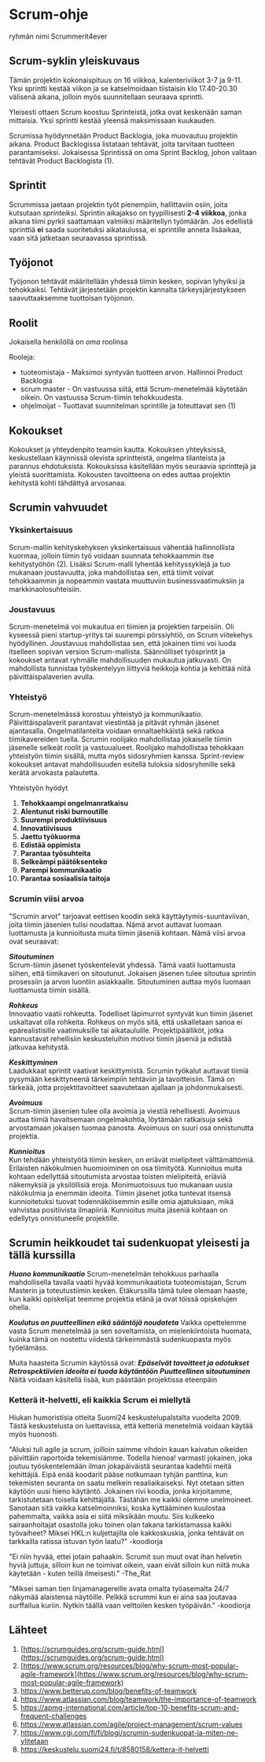 
# Scrum-ohje
ryhmän nimi Scrummerit4ever
## Scrum-syklin yleiskuvaus
Tämän projektin kokonaispituus on 16 viikkoa, kalenteriviikot 3-7 ja 9-11. Yksi sprintti kestää viikon ja se katselmoidaan tiistaisin klo 17.40-20.30 välisenä aikana, jolloin myös suunnitellaan seuraava sprintti.

Yleisesti ottaen Scrum koostuu Sprinteistä, jotka ovat keskenään saman mittaisia. Yksi sprintti kestää yleensä maksimissaan kuukauden. 

Scrumissa hyödynnetään Product Backlogia, joka muovautuu projektin aikana. Product Backlogissa listataan tehtävät, joita tarvitaan tuotteen parantamiseksi. Jokaisessa Sprintissä on oma Sprint Backlog, johon valitaan tehtävät Product Backlogista (1).

## Sprintit
Scrummissa jaetaan projektin työt pienempiin, hallittaviin osiin, joita kutsutaan *sprinteiksi*. Sprintin aikajakso on tyypillisesti **2-4 viikkoa**, jonka aikana tiimi pyrkii saattamaan valmiiksi määritellyn työmäärän. Jos edellistä sprinttiä __ei__ saada suoritetuksi aikataulussa, ei sprintille anneta lisäaikaa, vaan sitä jatketaan seuraavassa sprintissä.
## Työjonot
Työjonon tehtävät määritellään yhdessä tiimin kesken, sopivan lyhyiksi ja tehokkaiksi. Tehtävät järjestetään projektin kannalta tärkeysjärjestykseen saavuttaaksemme tuottoisan työjonon.
## Roolit
Jokaisella henkilöllä on _oma_ roolinsa

Rooleja: 
* tuoteomistaja - Maksimoi syntyvän tuotteen arvon. Hallinnoi Product Backlogia 
* scrum master - On vastuussa siitä, että Scrum-menetelmää käytetään oikein. On vastuussa Scrum-tiimin tehokkuudesta.
* ohjelmoijat - Tuottavat suunnitelman sprintille ja toteuttavat sen (1)

## Kokoukset
Kokoukset ja yhteydenpito teamsin kautta.
Kokouksen yhteyksissä, keskustellaan käynnissä olevista sprintteistä, ongelma tilanteista ja parannus ehdotuksista. Kokouksissa käsitellään myös seuraavia sprinttejä ja yleistä suorittamista. Kokousten tavoitteena on edes auttaa projektin kehitystä kohti tähdättyä arvosanaa.

## Scrumin vahvuudet
### Yksinkertaisuus
Scrum-mallin kehityskehyksen yksinkertaisuus vähentää hallinnollista kuormaa, jolloin tiimin työ voidaan suunnata tehokkaammin itse kehitystyöhön (2).
Lisäksi Scrum-malli lyhentää kehityssyklejä ja tuo mukanaan joustavuutta, joka mahdollistaa sen, että tiimit voivat tehokkaammin ja nopeammin vastata muuttuviin businessvaatimuksiin ja markkinaolosuhteisiin.
### Joustavuus
Scrum-menetelmä voi mukautua eri tiimien ja projektien tarpeisiin. Oli kyseessä pieni startup-yritys tai suurempi pörssiyhtiö, on Scrum viitekehys hyödyllinen. Joustavuus mahdollistaa sen, että jokainen tiimi voi luoda itselleen sopivan version Scrum-mallista.
Säännölliset työsprintit ja kokoukset antavat ryhmälle mahdollisuuden mukautua jatkuvasti. On mahdollista tunnistaa työskentelyyn liittyviä heikkoja kohtia ja kehittää niitä päivittäispalaverien avulla. 
### Yhteistyö 
Scrum-menetelmässä korostuu yhteistyö ja kommunikaatio. Päivittäispalaverit parantavat viestintää ja pitävät ryhmän jäsenet ajantasalla. Ongelmatilanteita voidaan ennaltaehkäistä sekä ratkoa tiimikavereiden tuella.
 Scrumin roolijako mahdollistaa jokaiselle tiimin jäsenelle selkeät roolit ja vastuualueet. Roolijako mahdollistaa tehokkaan yhteistyön tiimin sisällä, mutta myös sidosryhmien kanssa. Sprint-review kokoukset antavat mahdollisuuden esitellä tuloksia sidosryhmille sekä kerätä arvokasta palautetta. 

Yhteistyön hyödyt
1. **Tehokkaampi ongelmanratkaisu**
2. **Alentunut riski burnoutille** 
3. **Suurempi produktiivisuus**
4. **Innovatiivisuus**
5. **Jaettu työkuorma**
6. **Edistää oppimista**
7. **Parantaa työsuhteita**
8. **Selkeämpi päätöksenteko**
9. **Parempi kommunikaatio**
10. **Parantaa sosiaalisia taitoja** 

### Scrumin viisi arvoa
"Scrumin arvot" tarjoavat eettisen koodin sekä käyttäytymis-suuntaviivan, joita tiimin jäsenien tulisi noudattaa. Nämä arvot auttavat luomaan luottamusta ja kunnioitusta muita tiimin jäseniä kohtaan. Nämä viisi arvoa ovat seuraavat:

**_Sitoutuminen_**   
Scrum-tiimin jäsenet työskentelevät yhdessä. Tämä vaatii luottamusta siihen, että tiimikaveri on sitoutunut. Jokaisen jäsenen tulee sitoutua sprintin prosessiin ja arvon luontiin asiakkaalle. Sitoutuminen auttaa myös luomaan luottamusta tiimin sisällä. 

**_Rohkeus_**    
Innovaatio vaatii rohkeutta. Todelliset läpimurrot syntyvät kun tiimin jäsenet uskaltavat olla rohkeita. Rohkeus on myös sitä, että uskalletaan sanoa ei epärealistisille vaatimuksille tai aikatauluille. Projektipäälliköt, jotka kannustavat rehellisiin keskusteluihin motivoi tiimin jäseniä ja edistää jatkuvaa kehitystä. 

**_Keskittyminen_**    
Laadukkaat sprintit vaativat keskittymistä. Scrumin työkalut auttavat tiimiä pysymään keskittyneenä tärkeimpiin tehtäviin ja tavoitteisiin. Tämä on tärkeää, jotta projektitavoitteet saavutetaan ajallaan ja johdonmukaisesti. 

**_Avoimuus_**   
Scrum-tiimin jäsenien tulee olla avoimia ja viestiä rehellisesti. Avoimuus auttaa tiimiä havaitsemaan ongelmakohtia, löytämään ratkaisuja sekä arvostamaan jokaisen tuomaa panosta. Avoimuus on suuri osa onnistunutta projektia. 

**_Kunnioitus_**     
Kun tehdään yhteistyötä tiimin kesken, on eriävät mielipiteet välttämättömiä. Erilaisten näkökulmien huomioiminen on osa tiimityötä. Kunnioitus muita kohtaan edellyttää sitoutumista arvostaa toisten mielipiteitä, eriäviä näkemyksiä ja yksilöllisiä eroja. Monimuotoisuus tuo mukanaan uusia näkökulmia ja enemmän ideoita. Tiimin jäsenet jotka tuntevat itsensä kunnioitetuksi tuovat todennäköisemmin esille omia ajatuksiaan, mikä vahvistaa positiivista ilmapiiriä. Kunnioitus muita jäseniä kohtaan on edellytys onnistuneelle projektille. 

## Scrumin heikkoudet tai sudenkuopat yleisesti ja tällä kurssilla

**_Huono kommunikaatio_**
 Scrum-menetelmän tehokkuus parhaalla mahdollisella tavalla vaatii hyvää kommunikaatiota tuoteomistajan, Scrum Masterin ja toteutustiimin kesken. Etäkurssilla tämä tulee olemaan haaste, kun kaikki opiskelijat teemme projektia etänä ja ovat töissä opiskelujen ohella.  

 **_Koulutus on puutteellinen eikä sääntöjä noudateta_**
Vaikka opettelemme vasta Scrum menetelmää ja sen soveltamista, on mielenkiintoista huomata, kuinka tämä on nostettu viidestä tärkeimmästä sudenkuopasta myös työelämäss.  

Muita haasteita Scrumin käytössä ovat:
**_Epäselvät tavoitteet ja odotukset_**
**_Retrospektiivien ideoita ei tuoda käytäntöön_**
**_Puutteellinen sitoutuminen_**
Näitä voidaan käsitellä lisää, kun päästään projektissa eteenpäin 

### Ketterä it-helvetti, eli kaikkia Scrum ei miellytä

Hiukan humoristisia otteita Suomi24 keskustelupalstalta vuodelta 2009. Tästä keskustelusta on luettavissa, että ketteriä menetelmiä voidaan käytää myös huonosti.

"Aluksi tuli agile ja scrum, joilloin saimme vihdoin kauan kaivatun oikeiden päivittäin raportoida tekemisiämme. Todella hienoa! varmasti jokainen, joka joutuu työskentelemään ilman jokapäiväistä seurantaa kadehtii meitä kehittäjiä. Eipä enää koodarit pääse notkumaan tyhjän panttina, kun tekemisten seuranta on saatu melkein reaaliaikaiseksi.
Nyt otetaan sitten käytöön uusi hieno käytäntö. Jokainen rivi koodia, jonka kirjoitamme, tarkistutetaan toisella kehittäjällä. Tästähän me kaikki olemme unelmoineet. Sanotaan sitä vaikka katselmoinniksi, koska kyttääminen kuulostaa pahemmalta, vaikka asia ei siitä miksikään muutu. Siis kulkeeko sairaanhoitajat osastolla joku toinen olan takana tarkistamassa kaikki työvaiheet? Miksei HKL:n kuljettajilla ole kakkoskuskia, jonka tehtävät on tarkkailla ratissa istuvan työn laatu?"
-koodiorja

"Ei niin hyvää, ettei jotain pahaakin. Scrumit sun muut ovat ihan helvetin hyviä juttuja, silloin kun ne toimivat oikein, vaan eivät silloin kun niitä muka käytetään - kuten teillä ilmeisesti."
-The_Rat

"Miksei saman tien linjamanagereille avata omalta työasemalta 24/7 näkymää alaistensa näytöille. Pelkkä scrummi kun ei aina saa joutavaa surffailua kuriin. Nytkin täällä vaan velttoilen kesken työpäivän."
-koodiorja

## Lähteet
1. [https://scrumguides.org/scrum-guide.html](https://scrumguides.org/scrum-guide.html)
2. [https://www.scrum.org/resources/blog/why-scrum-most-popular-agile-framework](https://www.scrum.org/resources/blog/why-scrum-most-popular-agile-framework)
3. https://www.betterup.com/blog/benefits-of-teamwork
4. https://www.atlassian.com/blog/teamwork/the-importance-of-teamwork
5. https://apmg-international.com/article/top-10-benefits-scrum-and-frequent-challenges
6. https://www.atlassian.com/agile/project-management/scrum-values
7. https://www.cgi.com/fi/fi/blogi/scrumin-sudenkuopat-ja-miten-ne-ylitetaan
8. https://keskustelu.suomi24.fi/t/8580158/kettera-it-helvetti

